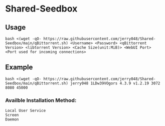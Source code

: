 
# Shared-Seedbox
## Usage
`bash <(wget -qO- https://raw.githubusercontent.com/jerry048/Shared-Seedbox/main/qBittorrent.sh) <Username> <Password> <qBittorrent Version> <libtorrent Version> <Cache Size(unit:MiB)> <WebUI Port> <Port used for incoming connections>`

## Example
`bash <(wget -qO- https://raw.githubusercontent.com/jerry048/Shared-Seedbox/main/qBittorrent.sh) jerry048 1LDw39VOgors 4.3.9 v1.2.19 3072 8080 45000`

### Availble Installation Method:
    Local User Service 
    Screen
    Daemon